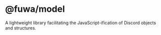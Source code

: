 # @fuwa/model

A lightweight library facilitating the JavaScript-ification of Discord objects
and structures.
